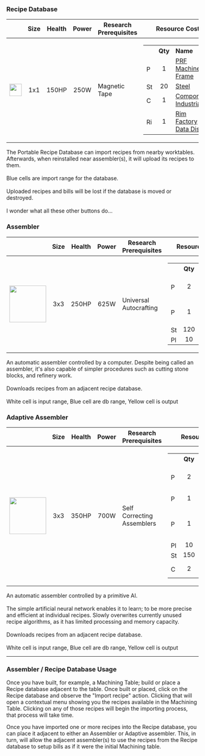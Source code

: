 ### Recipe Database

|   | Size | Health | Power | Research Prerequisites | Resource Cost |
| - | ---- | ------ | ------------- | ---------------------- | ------------- |
| <img src="https://github.com/zymex22/Project-RimFactory-Revived/blob/master/Textures/SAL3/DISK_HARDWARE4_north.png?raw=true" width="32" height="32" /> | <div align="center">1x1</div> | <div align="center">150HP</div> | <div align="center">250W</div> | Magnetic Tape | <table frame="box" border="0" cellspacing="0" cellpadding="0"><tr><th>&nbsp;</th><th align="center">Qty</th><th align="left">Name</th></tr><tr><td><img src="https://github.com/zymex22/Project-RimFactory-Revived/raw/master/Textures/Common/MachineFrame.png?raw=true" width="16" alt="PRF Machine Frame" /></td><td align="center">1</td><td align="left"><a href="https://github.com/zymex22/Project-RimFactory-Revived/wiki/Construction-and-Crafting-Resources#machine-frame">PRF Machine Frame</a></td></tr><tr><td><img src="https://rimworldwiki.com/images/c/c9/Steel.png" width="16" alt="Steel" /></td><td align="center">20</td><td align="left"><a href="https://rimworldwiki.com/wiki/Steel">Steel</a></td></tr><tr><td><img src="https://rimworldwiki.com/images/4/40/Component.png" width="16" alt="Component Industrial" /></td><td align="center">1</td><td align="left"><a href="https://rimworldwiki.com/wiki/Component">Component Industrial</a></td></tr><tr><td><img src="https://github.com/zymex22/Project-RimFactory-Revived/raw/master/Textures/SAL3/datadisk.png?raw=true" width="16" alt="Rim Factory Data Disk" /></td><td align="center">1</td><td align="left"><a href="https://github.com/zymex22/Project-RimFactory-Revived/wiki/Construction-and-Crafting-Resources#recipe-data-disk">Rim Factory Data Disk</a></td></tr></table> |

The Portable Recipe Database can import recipes from nearby worktables. Afterwards, when reinstalled near assembler(s), it will upload its recipes to them.<br /><br />Blue cells are import range for the database.<br /><br />Uploaded recipes and bills will be lost if the database is moved or destroyed.<br /><br />I wonder what all these other buttons do...

### Assembler

|   | Size | Health | Power | Research Prerequisites | Resource Cost |
| - | ---- | ------ | ------------- | ---------------------- | ------------- |
| <img src="https://github.com/zymex22/Project-RimFactory-Revived/blob/master/Textures/SAL3/smart_assembler.png?raw=true" width="96" height="96" /> | <div align="center">3x3</div> | <div align="center">250HP</div> | <div align="center">625W</div> | Universal Autocrafting | <table frame="box" border="0" cellspacing="0" cellpadding="0"><tr><th>&nbsp;</th><th align="center">Qty</th><th align="left">Name</th></tr><tr><td><img src="https://github.com/zymex22/Project-RimFactory-Revived/raw/master/Textures/Common/RoboticArm.png?raw=true" width="16" alt="PRF Robotic Arm" /></td><td align="center">2</td><td align="left"><a href="https://github.com/zymex22/Project-RimFactory-Revived/wiki/Construction-and-Crafting-Resources#robotic-arm">PRF Robotic Arm</a></td></tr><tr><td><img src="https://github.com/zymex22/Project-RimFactory-Revived/raw/master/Textures/Common/MachineFrame.png?raw=true" width="16" alt="PRF Machine Frame" /></td><td align="center">1</td><td align="left"><a href="https://github.com/zymex22/Project-RimFactory-Revived/wiki/Construction-and-Crafting-Resources#machine-frame">PRF Machine Frame</a></td></tr><tr><td><img src="https://rimworldwiki.com/images/c/c9/Steel.png" width="16" alt="Steel" /></td><td align="center">120</td><td align="left"><a href="https://rimworldwiki.com/wiki/Steel">Steel</a></td></tr><tr><td><img src="https://rimworldwiki.com/images/c/c5/Plasteel.png" width="16" alt="Plasteel" /></td><td align="center">10</td><td align="left"><a href="https://rimworldwiki.com/wiki/Plasteel">Plasteel</a></td></tr></table> |

An automatic assembler controlled by a computer. Despite being called an assembler, it's also capable of simpler procedures such as cutting stone blocks, and refinery work.<br /><br />Downloads recipes from an adjacent recipe database.<br /><br />White cell is input range, Blue cell are db range, Yellow cell is output

### Adaptive Assembler

|   | Size | Health | Power | Research Prerequisites | Resource Cost |
| - | ---- | ------ | ------------- | ---------------------- | ------------- |
| <img src="https://github.com/zymex22/Project-RimFactory-Revived/blob/master/Textures/SAL3/correcting_assembler.png?raw=true" width="96" height="96" /> | <div align="center">3x3</div> | <div align="center">350HP</div> | <div align="center">700W</div> | Self Correcting Assemblers | <table frame="box" border="0" cellspacing="0" cellpadding="0"><tr><th>&nbsp;</th><th align="center">Qty</th><th align="left">Name</th></tr><tr><td><img src="https://github.com/zymex22/Project-RimFactory-Revived/raw/master/Textures/Common/RoboticArm.png?raw=true" width="16" alt="PRF Robotic Arm" /></td><td align="center">2</td><td align="left"><a href="https://github.com/zymex22/Project-RimFactory-Revived/wiki/Construction-and-Crafting-Resources#robotic-arm">PRF Robotic Arm</a></td></tr><tr><td><img src="https://github.com/zymex22/Project-RimFactory-Revived/raw/master/Textures/Common/WeakAICore.png?raw=true" width="16" alt="PRF Weak AI Chip" /></td><td align="center">1</td><td align="left"><a href="https://github.com/zymex22/Project-RimFactory-Revived/wiki/Construction-and-Crafting-Resources#weak-ai-chip">PRF Weak AI Chip</a></td></tr><tr><td><img src="https://github.com/zymex22/Project-RimFactory-Revived/raw/master/Textures/Common/MachineFrameLarge.png?raw=true" width="16" alt="PRF Machine Frame Large" /></td><td align="center">1</td><td align="left"><a href="https://github.com/zymex22/Project-RimFactory-Revived/wiki/Construction-and-Crafting-Resources#adv-machine-frame">PRF Machine Frame Large</a></td></tr><tr><td><img src="https://rimworldwiki.com/images/c/c5/Plasteel.png" width="16" alt="Plasteel" /></td><td align="center">10</td><td align="left"><a href="https://rimworldwiki.com/wiki/Plasteel">Plasteel</a></td></tr><tr><td><img src="https://rimworldwiki.com/images/c/c9/Steel.png" width="16" alt="Steel" /></td><td align="center">150</td><td align="left"><a href="https://rimworldwiki.com/wiki/Steel">Steel</a></td></tr><tr><td><img src="https://rimworldwiki.com/images/4/40/Component.png" width="16" alt="Component Industrial" /></td><td align="center">2</td><td align="left"><a href="https://rimworldwiki.com/wiki/Component">Component Industrial</a></td></tr></table> |

An automatic assembler controlled by a primitive AI.<br /><br />The simple artificial neural network enables it to learn; to be more precise and efficient at individual recipes. Slowly overwrites currently unused recipe algorithms, as it has limited processing and memory capacity.<br /><br />Downloads recipes from an adjacent recipe database.<br /><br />White cell is input range, Blue cell are db range, Yellow cell is output

***

### Assembler / Recipe Database Usage
Once you have built, for example, a Machining Table; build or place a Recipe database adjacent to the table. Once built or placed, click on the Recipe database and observe the "Import recipe" action. Clicking that will open a contextual menu showing you the recipes available in the Machining Table. Clicking on any of those recipes will begin the importing process, that process will  take time.

Once you have imported one or more recipes into the Recipe database, you can place it adjacent to either an Assembler or Adaptive assembler. This, in turn, will allow the adjacent  assembler(s) to use the recipes from the Recipe database to setup bills as if it were the initial Machining table.